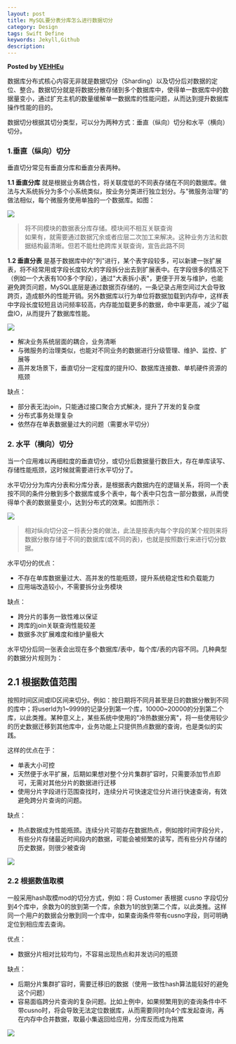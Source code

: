 ```yaml
---  
layout: post  
title: MySQL要分表分库怎么进行数据切分  
category: Design  
tags: Swift Define  
keywords: Jekyll,Github  
description: 
---  
```


__Posted by [VEHHEu](https://zhuanlan.zhihu.com/p/357544819)__  

数据库分布式核心内容无非就是数据切分（Sharding）以及切分后对数据的定位、整合。数据切分就是将数据分散存储到多个数据库中，使得单一数据库中的数据量变小，通过扩充主机的数量缓解单一数据库的性能问题，从而达到提升数据库操作性能的目的。

数据切分根据其切分类型，可以分为两种方式：垂直（纵向）切分和水平（横向）切分。

### 1.垂直（纵向）切分

垂直切分常见有垂直分库和垂直分表两种。

**1.1 垂直分库** 就是根据业务耦合性，将关联度低的不同表存储在不同的数据库。做法与大系统拆分为多个小系统类似，按业务分类进行独立划分。与"微服务治理"的做法相似，每个微服务使用单独的一个数据库。如图：

![](/assets/postAssets/2022/16667935658657.webP)

> 将不同模块的数据表分库存储。模块间不相互关联查询  
> 如果有，就需要通过数据冗余或者应层二次加工来解决。这种业务方法和数据结构最清晰。但若不能杜绝跨库关联查询，宣告此路不同

**1.2 垂直分表** 是基于数据库中的"列"进行，某个表字段较多，可以新建一张扩展表，将不经常用或字段长度较大的字段拆分出去到扩展表中。在字段很多的情况下（例如一个大表有100多个字段），通过"大表拆小表"，更便于开发与维护，也能避免跨页问题，MySQL底层是通过数据页存储的，一条记录占用空间过大会导致跨页，造成额外的性能开销。另外数据库以行为单位将数据加载到内存中，这样表中字段长度较短且访问频率较高，内存能加载更多的数据，命中率更高，减少了磁盘IO，从而提升了数据库性能。

![](/assets/postAssets/2022/16667935658688.webP)

*   解决业务系统层面的耦合，业务清晰
*   与微服务的治理类似，也能对不同业务的数据进行分级管理、维护、监控、扩展等
*   高并发场景下，垂直切分一定程度的提升IO、数据库连接数、单机硬件资源的瓶颈

缺点：

*   部分表无法join，只能通过接口聚合方式解决，提升了开发的复杂度
*   分布式事务处理复杂
*   依然存在单表数据量过大的问题（需要水平切分）

### 2\. 水平（横向）切分

当一个应用难以再细粒度的垂直切分，或切分后数据量行数巨大，存在单库读写、存储性能瓶颈，这时候就需要进行水平切分了。

水平切分分为库内分表和分库分表，是根据表内数据内在的逻辑关系，将同一个表按不同的条件分散到多个数据库或多个表中，每个表中只包含一部分数据，从而使得单个表的数据量变小，达到分布式的效果。如图所示：

![](/assets/postAssets/2022/16667935658698.webP)

> 相对纵向切分这一将表分类的做法，此法是按表内每个字段的某个规则来将数据分散存储于不同的数据库(或不同的表)，也就是按照数行来进行切分数据。

水平切分的优点：

*   不存在单库数据量过大、高并发的性能瓶颈，提升系统稳定性和负载能力
*   应用端改造较小，不需要拆分业务模块

缺点：

*   跨分片的事务一致性难以保证
*   跨库的join关联查询性能较差
*   数据多次扩展难度和维护量极大

水平切分后同一张表会出现在多个数据库/表中，每个库/表的内容不同。几种典型的数据分片规则为：

## 2.1 根据数值范围

按照时间区间或ID区间来切分。例如：按日期将不同月甚至是日的数据分散到不同的库中；将userId为1~9999的记录分到第一个库，10000~20000的分到第二个库，以此类推。某种意义上，某些系统中使用的"冷热数据分离"，将一些使用较少的历史数据迁移到其他库中，业务功能上只提供热点数据的查询，也是类似的实践。

这样的优点在于：

*   单表大小可控
*   天然便于水平扩展，后期如果想对整个分片集群扩容时，只需要添加节点即可，无需对其他分片的数据进行迁移
*   使用分片字段进行范围查找时，连续分片可快速定位分片进行快速查询，有效避免跨分片查询的问题。

缺点：

*   热点数据成为性能瓶颈。连续分片可能存在数据热点，例如按时间字段分片，有些分片存储最近时间段内的数据，可能会被频繁的读写，而有些分片存储的历史数据，则很少被查询

![](/assets/postAssets/2022/16667935658707.webP)

### 2.2 根据数值取模

一般采用hash取模mod的切分方式，例如：将 Customer 表根据 cusno 字段切分到4个库中，余数为0的放到第一个库，余数为1的放到第二个库，以此类推。这样同一个用户的数据会分散到同一个库中，如果查询条件带有cusno字段，则可明确定位到相应库去查询。

优点：

*   数据分片相对比较均匀，不容易出现热点和并发访问的瓶颈

缺点：

*   后期分片集群扩容时，需要迁移旧的数据（使用一致性hash算法能较好的避免这个问题）
*   容易面临跨分片查询的复杂问题。比如上例中，如果频繁用到的查询条件中不带cusno时，将会导致无法定位数据库，从而需要同时向4个库发起查询，再在内存中合并数据，取最小集返回给应用，分库反而成为拖累

![](/assets/postAssets/2022/16667935658715.webP)

